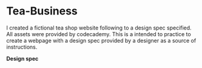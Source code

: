 # Tea-Business

I created a fictional tea shop website following to a design spec specified. All assets were provided by codecademy. This is a intended to practice to create a webpage with a design spec provided by a designer as a source of instructions.

**Design spec**
<img src="https://content.codecademy.com/courses/freelance-1/unit-4/img-tea-cozy-redline.jpg" alt="">
